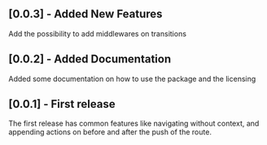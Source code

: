 ## [0.0.3] - Added New Features

Add the possibility to add middlewares on transitions

## [0.0.2] - Added Documentation

Added some documentation on how to use the package and the licensing

## [0.0.1] - First release

The first release has common features like navigating without context, and appending actions on before
and after the push of the route.